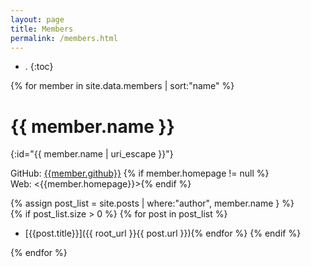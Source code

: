 ```yaml
---
layout: page
title: Members
permalink: /members.html
---
```

- .
{:toc}

{% for member in site.data.members | sort:"name" %} 

# {{ member.name }}
{:id="{{ member.name | uri_escape }}"}

GitHub: [{{member.github}}](http://www.github.com/{{member.github}}/)
{% if member.homepage != null %}<br/>Web: <{{member.homepage}}>{% endif %}
  
{% assign post_list = site.posts | where:"author", member.name } %}  
{% if post_list.size > 0 %}
{% for post in post_list %}
* [{{post.title}}]({{ root_url }}{{ post.url }}){% endfor %}
{% endif %}

{% endfor %}

